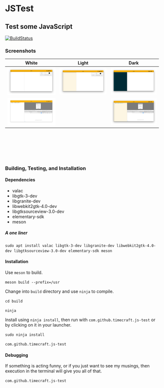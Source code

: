 # JSTest
## Test some JavaScript

[![BuildStatus](https://travis-ci.org/Timecraft/js_test.svg?branch=master)](https://travis-ci.org/Timecraft/js_test)

### Screenshots

| **White** | **Light** | **Dark** |
| -------- | -------- | --------- |
|![JSTestScreenshot](https://github.com/Timecraft/JS_Test/blob/master/data/images/com.github.timecraft.js-test.mainwindow.white.png)| ![JSTestScreenshot](https://github.com/Timecraft/JS_Test/blob/master/data/images/com.github.timecraft.js-test.mainwindow.light.png) | ![JSTestScreenshot](https://github.com/Timecraft/JS_Test/blob/master/data/images/com.github.timecraft.js-test.mainwindow.dark.png) 
|![JSTestScreenshot](https://github.com/Timecraft/JS_Test/blob/master/data/images/com.github.timecraft.js-test.sample.white.png)| | ![JSTestScreenshot](https://github.com/Timecraft/JS_Test/blob/master/data/images/com.github.timecraft.js-test.sample.light.png) | ![JSTestScreenshot](https://github.com/Timecraft/JS_Test/blob/master/data/images/com.github.timecraft.js-test.sample.dark.png)

<br/>
<br/>
<br/>
<br/>
<br/>



### Building, Testing, and Installation
#### Dependencies

- valac
- libgtk-3-dev
- libgranite-dev
- libwebkit2gtk-4.0-dev
- libgtksourceview-3.0-dev
- elementary-sdk
- meson

##### A one liner
`sudo apt install valac libgtk-3-dev libgranite-dev libwebkit2gtk-4.0-dev libgtksourceview-3.0-dev elementary-sdk meson`

#### Installation

Use `meson` to build.

`meson build --prefix=/usr`

Change into `build` directory and use `ninja` to compile.

`cd build`

`ninja`

Install using `ninja install`, then run with `com.github.timecraft.js-test` or by clicking on it in your launcher.

`sudo ninja install`

`com.github.timecraft.js-test`

#### Debugging

If something is acting funny, or if you just want to see my musings, then execution in the terminal will give you all of that.

`com.github.timecraft.js-test`
